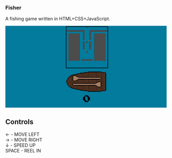 ### Fisher
A fishing game written in HTML+CSS+JavaScript.

![](ss.jpg)

## Controls

← - MOVE LEFT  
→ - MOVE RIGHT  
↓ - SPEED UP  
SPACE - REEL IN
